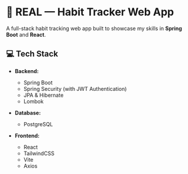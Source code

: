 # 🚀 REAL — Habit Tracker Web App

A full-stack habit tracking web app built to showcase my skills in **Spring Boot** and **React**.

## 💻 Tech Stack

- **Backend:**  
  - Spring Boot  
  - Spring Security (with JWT Authentication)  
  - JPA & Hibernate  
  - Lombok  

- **Database:**  
  - PostgreSQL  

- **Frontend:**  
  - React  
  - TailwindCSS  
  - Vite  
  - Axios  
